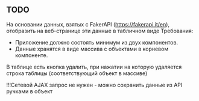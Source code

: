 ## TODO
На основании данных, взятых с FakerAPI (https://fakerapi.it/en), отобразить на веб-странице эти данные в табличном виде
Требования:

- Приложение должно состоять минимум из двух компонентов.
- Данные хранятся в виде массива с объектами в корневом компоненте.

 

В таблице есть кнопка удалить, при нажатии на которую удаляется строка таблицы (соответствующий объект в массиве)

 

!!!Сетевой AJAX запрос не нужен - можно сохранить данные из API ручками в объект
